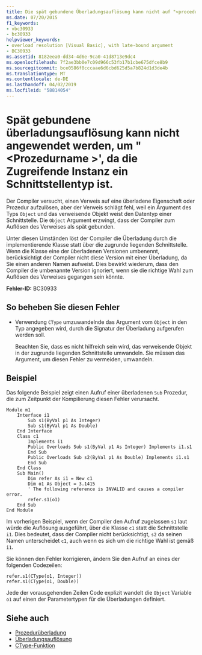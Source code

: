 ```yaml
---
title: Die spät gebundene Überladungsauflösung kann nicht auf "<procedurename>" angewendet werden, da die zugreifende Instanz ein Schnittstellentyp ist.
ms.date: 07/20/2015
f1_keywords:
- vbc30933
- bc30933
helpviewer_keywords:
- overload resolution [Visual Basic], with late-bound argument
- BC30933
ms.assetid: 8182eea0-dd34-4d6e-9ca0-41d8713e9dc4
ms.openlocfilehash: 7f2ae3bb0e7c09d966c53fb17b1cbe675dfce8b9
ms.sourcegitcommit: bce0586f0cccaae6d6cbd625d5a7b824d1d3de4b
ms.translationtype: MT
ms.contentlocale: de-DE
ms.lasthandoff: 04/02/2019
ms.locfileid: "58814054"
---
```

# <a name="latebound-overload-resolution-cannot-be-applied-to-procedurename-because-the-accessing-instance-is-an-interface-type"></a>Spät gebundene überladungsauflösung kann nicht angewendet werden, um "\<Prozedurname >', da die Zugreifende Instanz ein Schnittstellentyp ist.
Der Compiler versucht, einen Verweis auf eine überladene Eigenschaft oder Prozedur aufzulösen, aber der Verweis schlägt fehl, weil ein Argument des Typs `Object` und das verweisende Objekt weist den Datentyp einer Schnittstelle. Die `Object` Argument erzwingt, dass der Compiler zum Auflösen des Verweises als spät gebunden.  
  
 Unter diesen Umständen löst der Compiler die Überladung durch die implementierende Klasse statt über die zugrunde liegenden Schnittstelle. Wenn die Klasse eine der überladenen Versionen umbenennt, berücksichtigt der Compiler nicht diese Version mit einer Überladung, da Sie einen anderen Namen aufweist. Dies bewirkt wiederum, dass den Compiler die umbenannte Version ignoriert, wenn sie die richtige Wahl zum Auflösen des Verweises gegangen sein könnte.  
  
 **Fehler-ID:** BC30933  
  
## <a name="to-correct-this-error"></a>So beheben Sie diesen Fehler  
  
-   Verwendung `CType` umzuwandelnde das Argument vom `Object` in den Typ angegeben wird, durch die Signatur der Überladung aufgerufen werden soll.  
  
     Beachten Sie, dass es nicht hilfreich sein wird, das verweisende Objekt in der zugrunde liegenden Schnittstelle umwandeln. Sie müssen das Argument, um diesen Fehler zu vermeiden, umwandeln.  
  
## <a name="example"></a>Beispiel  
 Das folgende Beispiel zeigt einen Aufruf einer überladenen `Sub` Prozedur, die zum Zeitpunkt der Kompilierung diesen Fehler verursacht.  
  
```  
Module m1  
    Interface i1  
        Sub s1(ByVal p1 As Integer)  
        Sub s1(ByVal p1 As Double)  
    End Interface  
    Class c1  
        Implements i1  
        Public Overloads Sub s1(ByVal p1 As Integer) Implements i1.s1  
        End Sub  
        Public Overloads Sub s2(ByVal p1 As Double) Implements i1.s1  
        End Sub  
    End Class  
    Sub Main()  
        Dim refer As i1 = New c1  
        Dim o1 As Object = 3.1415  
        ' The following reference is INVALID and causes a compiler error.  
        refer.s1(o1)   
    End Sub  
End Module  
```  
  
 Im vorherigen Beispiel, wenn der Compiler den Aufruf zugelassen `s1` laut würde die Auflösung ausgeführt, über die Klasse `c1` statt die Schnittstelle `i1`. Dies bedeutet, dass der Compiler nicht berücksichtigt, `s2` da seinen Namen unterscheidet `c1`, auch wenn es sich um die richtige Wahl ist gemäß `i1`.  
  
 Sie können den Fehler korrigieren, ändern Sie den Aufruf an eines der folgenden Codezeilen:  
  
```  
refer.s1(CType(o1, Integer))  
refer.s1(CType(o1, Double))  
```  
  
 Jede der vorausgehenden Zeilen Code explizit wandelt die `Object` Variable `o1` auf einen der Parametertypen für die Überladungen definiert.  
  
## <a name="see-also"></a>Siehe auch

- [Prozedurüberladung](../../../visual-basic/programming-guide/language-features/procedures/procedure-overloading.md)
- [Überladungsauflösung](../../../visual-basic/programming-guide/language-features/procedures/overload-resolution.md)
- [CType-Funktion](../../../visual-basic/language-reference/functions/ctype-function.md)
